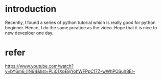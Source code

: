 # introduction
Recently, I found a series of python tutorial which is really good for python beginner.
Hence, I do the same prcatice as the video. Hope that it is nice to new deveploer one day.


# refer
https://www.youtube.com/watch?v=bY6m6_IIN94&list=PLi01XoE8jYohWFPpC17Z-wWhPOSuh8Er-
